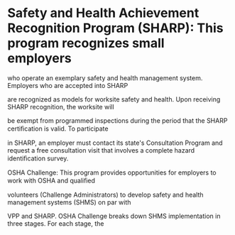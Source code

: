 # Safety and Health Achievement Recognition Program (SHARP): This program recognizes small employers

who operate an exemplary safety and health management system. Employers who are accepted into SHARP

are recognized as models for worksite safety and health. Upon receiving SHARP recognition, the worksite will

be exempt from programmed inspections during the period that the SHARP certiﬁcation is valid. To participate

in SHARP, an employer must contact its state's Consultation Program and request a free consultation visit that involves a complete hazard identiﬁcation survey.

OSHA Challenge: This program provides opportunities for employers to work with OSHA and qualiﬁed

volunteers (Challenge Administrators) to develop safety and health management systems (SHMS) on par with

VPP and SHARP. OSHA Challenge breaks down SHMS implementation in three stages. For each stage, the